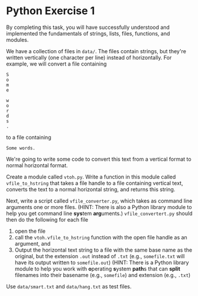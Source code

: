 # Python Exercise 1

By completing this task, you will have successfully understood and implemented
the fundamentals of strings, lists, files, functions, and modules.

We have a collection of files in `data/`. The files contain strings, but
they're written vertically (one character per line) instead of
horizontally. For example, we will convert a file containing

    S
    o
    m
    e

    w
    o
    r
    d
    s
    .

to a file containing

    Some words.

We're going to write some code to convert this text from a
vertical format to normal horizontal format.

Create a module called `vtoh.py`. Write a function in this module
called `vfile_to_hstring` that takes a file handle to a file containing
vertical text, converts the text to a normal horizontal string, and
returns this string.

Next, write a script called `vfile_converter.py`, which takes as
command line arguments one or more files. (HINT: There is also a Python
library module to help you get command line <b>sys</b>tem <b>arg</b>uments.)
`vfile_convertert.py` should then do the following for each file

1. open the file
2. call the `vtoh.vfile_to_hstring` function with the open file handle
   as an argument, and
3. Output the horizontal text string to a file with the same base name
   as the original, but the extension `.out` instead of `.txt` (e.g.,
   `somefile.txt` will have its output written to `somefile.out`) (HINT:
   There is a Python library module to help you work with <b>o</b>perating
   <b>s</b>ystem <b>path</b>s that can **split** filenames into their basename
   (e.g., `somefile`) and extension (e.g., `.txt`)


Use `data/smart.txt` and `data/hang.txt` as test files.

